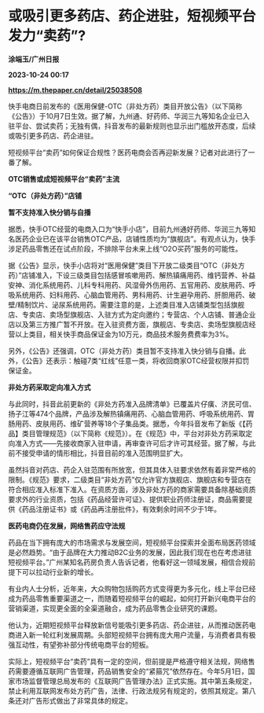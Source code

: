 # 或吸引更多药店、药企进驻，短视频平台发力“卖药”?
**涂端玉/广州日报**

**2023-10-24 00:17**

**https://m.thepaper.cn/detail/25038508**

快手电商日前发布的《医用保健-OTC（非处方药）类目开放公告》（以下简称《公告》）于10月7日生效。据了解，九州通、好药师、华润三九等知名企业已入驻平台、尝试卖药；无独有偶，抖音发布的最新规则也显示出门槛放开态度，后续或吸引更多药店、药企进驻。

短视频平台“卖药”如何保证合规性？医药电商会否再迎新发展？记者对此进行了一番了解。

**OTC销售或成短视频平台“卖药”主流**

**“OTC（非处方药）”店铺**

**暂不支持准入快分销与自播**

据悉，快手OTC经营的电商入口为“快手小店”，目前九州通好药师、华润三九等知名医药企业已在该平台销售OTC产品，店铺性质均为“旗舰店”。有观点认为，快手涉足药品零售还在试点阶段，不排除平台未来上线“O2O买药”服务的可能性。

据《公告》显示，快手小店将对“医用保健”类目下开放二级类目“OTC（非处方药）”店铺准入，下设三级类目包括感冒咳嗽用药、解热镇痛用药、维钙营养、补益安神、消化系统用药、儿科专科用药、风湿骨外伤用药、五官用药、皮肤用药、呼吸系统用药、妇科用药、心脑血管用药、男科用药、计生避孕用药、肝胆用药、破壁/精制饮片、泌尿系统用药。需要注意的是，上述类目准入店铺类型包括旗舰店、专卖店、卖场型旗舰店、入驻方式为定向邀约；专营店、个人店铺、普通企业店以及第三方推广暂不开放。在入驻资费方面，旗舰店、专卖店、卖场型旗舰店经营以上类目，相关快手商品保证金为10万元，商品技术服务费费率为3%。

另外，《公告》还强调，OTC（非处方药）类目暂不支持准入快分销与自播。此外，《公告》还表示：触碰7类“红线”任意一类，将收回商家OTC经营权限并扣罚保证金。

**非处方药采取定向准入方式**

与此同时，抖音此前更新的《非处方药准入品牌清单》已覆盖片仔癀、济民可信、扬子江等474个品牌，产品涉及解热镇痛用药、心脑血管用药、呼吸系统用药、胃肠用药、皮肤用药、维矿营养等18个子集品类。据悉，今年抖音发布了新版《【药品】类目管理规范》（以下简称《规范》）。在《规范》中，平台对非处方药采取定向准入方式——先接收商家入驻申请，再审查许可后才许可其经营。据了解，与此前不接受申请的情形相比，抖音目前的准入范围明显扩大。

虽然抖音对药店、药企入驻范围有所放宽，但其具体入驻要求依然有着非常严格的限制。《规范》要求，二级类目“非处方药”仅允许官方旗舰店、旗舰店和专营店在符合相应准入标准下准入。在资质方面，涉及非处方药的商家需要具备除基础资质要求外的行业资质，包括《药品经营许可证》、提供职业药师注册证，商品需要提供《药品注册证书》或《药品再注册批件》，有效剩余时间不少于1年。

**医药电商仍在发展，网络售药应守法规**

药品在当下拥有庞大的市场需求与发展空间，短视频平台探索并全面布局医药领域是必然趋势。“由于品牌在大力推动B2C业务的发展，因此我们现在也在考虑进驻短视频平台。”广州某知名药房负责人告诉记者，他看好这一领域发展，相信合规前提下可以拉动行业新的增长。

有业内人士分析，近年来，大众购物包括购药方式变得更为多元化，线上平台已经成为药品零售重要渠道之一，而随着短视频平台的崛起，如何打开新兴电商平台的营销渠道，实现更全面的全渠道融合，成为药品零售企业研究的课题。

他认为，近期短视频平台释放新信号能吸引更多药店、药企进驻，从而推动医药电商进入新一轮红利发展周期。头部短视频平台拥有庞大用户流量，与消费者具有极强互动性，有望弥补部分传统电商平台的短板。

实际上，短视频平台“卖药”具有一定的空间，但前提是严格遵守相关法规，网络售药需要遵循互联网广告管理，药品销售安全的“紧箍咒”依然存在。今年5月1日，国家市场监督管理总局发布的《互联网广告管理办法》正式实施。其中第五条规定，禁止利用互联网发布处方药广告，法律、行政法规另有规定的，依照其规定。第八条还对广告形式做出了非常具体的规定。